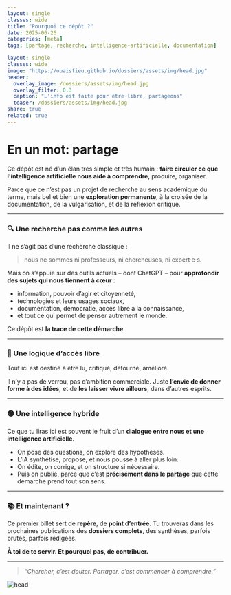 ```yaml
---
layout: single
classes: wide 
title: "Pourquoi ce dépôt ?"
date: 2025-06-26
categories: [meta]
tags: [partage, recherche, intelligence-artificielle, documentation]

layout: single
classes: wide
image: "https://ouaisfieu.github.io/dossiers/assets/img/head.jpg"
header:
  overlay_image: /dossiers/assets/img/head.jpg
  overlay_filter: 0.3
  caption: "L'info est faite pour être libre, partageons"
  teaser: /dossiers/assets/img/head.jpg
share: true
related: true
---
```


# En un mot: partage

Ce dépôt est né d’un élan très simple et très humain : **faire circuler ce que l’intelligence artificielle nous aide à comprendre**, produire, organiser. 

Parce que ce n’est pas un projet de recherche au sens académique du terme, mais bel et bien une **exploration permanente**, à la croisée de la documentation, de la vulgarisation, et de la réflexion critique.

---

### 🔍 Une recherche pas comme les autres

Il ne s’agit pas d’une recherche classique :  
> nous ne sommes ni professeurs, ni chercheuses, ni expert·e·s.

Mais on s’appuie sur des outils actuels – dont ChatGPT – pour **approfondir des sujets qui nous tiennent à cœur** :  
- information, pouvoir d’agir et citoyenneté,  
- technologies et leurs usages sociaux,  
- documentation, démocratie, accès libre à la connaissance,  
- et tout ce qui permet de penser autrement le monde.

Ce dépôt est **la trace de cette démarche**.

---

### 🤝 Une logique d’accès libre

Tout ici est destiné à être lu, critiqué, détourné, amélioré.

Il n’y a pas de verrou, pas d’ambition commerciale. Juste **l’envie de donner forme à des idées**, et de **les laisser vivre ailleurs**, dans d’autres esprits.

---

### 🟢 Une intelligence hybride

Ce que tu liras ici est souvent le fruit d’un **dialogue entre nous et une intelligence artificielle**.

- On pose des questions, on explore des hypothèses.
- L’IA synthétise, propose, et nous pousse à aller plus loin.
- On édite, on corrige, et on structure si nécessaire.
- Puis on publie, parce que c’est **précisément dans le partage** que cette démarche prend tout son sens.

---

### 📚 Et maintenant ?

Ce premier billet sert de **repère**, de **point d’entrée**. Tu trouveras dans les prochaines publications des **dossiers complets**, des synthèses, parfois brutes, parfois rédigées.

**À toi de te servir. 
Et pourquoi pas, de contribuer.**

---

> _“Chercher, c’est douter. Partager, c’est commencer à comprendre.”_

![head](https://ouaisfieu.github.io/dossiers/assets/img/head.png)
